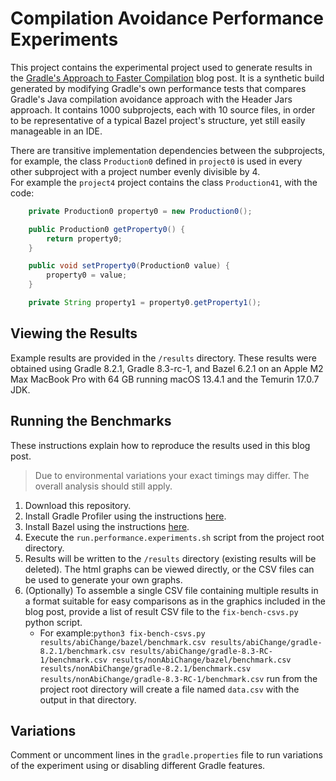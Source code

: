 # Compilation Avoidance Performance Experiments

This project contains the experimental project used to generate results in the [Gradle's Approach to Faster Compilation](https://blog.gradle.org/gradles-approach-to-faster-compilation) blog post.
It is a synthetic build generated by modifying Gradle's own performance tests that compares Gradle's Java compilation avoidance approach with the Header Jars approach.
It contains 1000 subprojects, each with 10 source files, in order to be representative of a typical Bazel project's structure, yet still easily manageable in an IDE.

There are transitive implementation dependencies between the subprojects, for example, the class `Production0` defined in `project0` is used in every other subproject with a project number evenly divisible by 4.  
For example the `project4` project contains the class `Production41`, with the code:

```java
    private Production0 property0 = new Production0();

    public Production0 getProperty0() {
        return property0;
    }

    public void setProperty0(Production0 value) {
        property0 = value;
    }

    private String property1 = property0.getProperty1();
```

## Viewing the Results
Example results are provided in the `/results` directory.
These results were obtained using Gradle 8.2.1, Gradle 8.3-rc-1, and Bazel 6.2.1 on an Apple M2 Max MacBook Pro with 64 GB running macOS 13.4.1 and the Temurin 17.0.7 JDK.

## Running the Benchmarks
These instructions explain how to reproduce the results used in this blog post.

> Due to environmental variations your exact timings may differ. 
> The overall analysis should still apply.

1. Download this repository.
1. Install Gradle Profiler using the instructions [here](https://github.com/gradle/gradle-profiler).
1. Install Bazel using the instructions [here](https://bazel.build/install).
1. Execute the `run.performance.experiments.sh` script from the project root directory.
1. Results will be written to the `/results` directory (existing results will be deleted).  The html graphs can be viewed directly, or the CSV files can be used to generate your own graphs.
1. (Optionally) To assemble a single CSV file containing multiple results in a format suitable for easy comparisons as in the graphics included in the blog post, provide a list of result CSV file to the `fix-bench-csvs.py` python script.
   - For example:`python3 fix-bench-csvs.py results/abiChange/bazel/benchmark.csv results/abiChange/gradle-8.2.1/benchmark.csv results/abiChange/gradle-8.3-RC-1/benchmark.csv results/nonAbiChange/bazel/benchmark.csv results/nonAbiChange/gradle-8.2.1/benchmark.csv results/nonAbiChange/gradle-8.3-RC-1/benchmark.csv` run from the project root directory will create a file named `data.csv` with the output in that directory.

## Variations

Comment or uncomment lines in the `gradle.properties` file to run variations of the experiment using or disabling different Gradle features.
